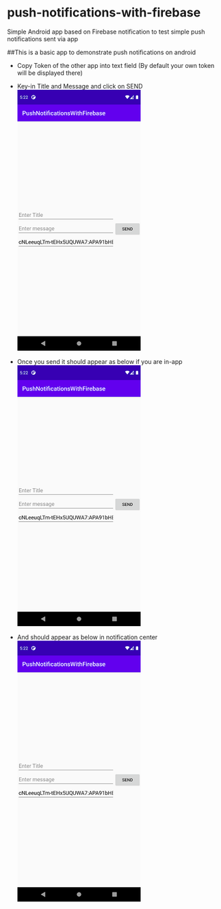 # push-notifications-with-firebase
Simple Android app based on Firebase notification to test simple push notifications sent via app

##This is a basic app to demonstrate push notifications on android

* Copy Token of the other app into text field (By default your own token will be displayed there)
* Key-in Title and Message and click on SEND
![Enter Token](/README_resources/app_1.png "Enter Token")

* Once you send it should appear as below if you are in-app
![Enter Token](/README_resources/app_1.png "Enter Token")

* And should appear as below in notification center
![Enter Token](/README_resources/app_1.png "Enter Token")